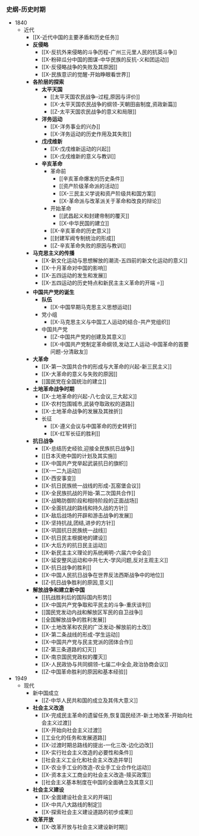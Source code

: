 ### 史纲-历史时期
- 1840
	- 近代
		- [[X-近代中国的主要矛盾和历史任务]]
		- **反侵略**
			- [[X-反抗外来侵略的斗争历程-广州三元里人民的抗英斗争]]
			- [[X-粉碎瓜分中国的图谋-中华民族的反抗-义和团运动]]
			- [[X-反侵略战争的失败及其原因]]
			- [[X-民族意识的觉醒-开始睁眼看世界]]
		- **各阶层的探索**
			- **太平天国**
				- [[太平天国农民战争-过程,原因与评价]]
				- [[X-太平天国农民战争的纲领-天朝田亩制度,资政新篇]]
				- [[Z-太平天国农民战争的意义和局限]]
			- **洋务运动**
				- [[X-洋务事业的兴办]]
				- [[X-洋务运动的历史作用及其失败]]
			- **戊戌维新**
				- [[X-戊戌维新运动的兴起]]
				- [[X-戊戌维新的意义与教训]]
			- **辛亥革命**
				- 革命前
					- [[辛亥革命爆发的历史条件]]
					- [[资产阶级革命派的活动]]
					- [[X-三民主义学说和资产阶级共和国方案]]
					- [[X-革命派与改革派关于革命和改良的辩论]]
				- 开始革命
					- [[武昌起义和封建帝制的覆灭]]
					- [[X-中华民国的建立]]
				- [[X-辛亥革命的历史意义]]
				- [[封建军阀专制统治的形成]]
				- [[Z-辛亥革命失败的原因与教训]]
		- **马克思主义的传播**
			- [[X-新文化运动与思想解放的潮流-五四前的新文化运动的意义]]
			- [[X-十月革命对中国的影响]]
			- [[X-五四运动的发生和发展]]
			- [[X-五四运动的历史特点和新民主主义革命的开端 ⭐]]
		- **中国共产党的诞生**
			- **队伍**
				- [[X-中国早期马克思主义思想运动]]
			- 党小组
				- [[X-马克思主义与中国工人运动的结合-共产党组织]]
			- 中国共产党
				- [[Z-中国共产党的创建及其意义]]
				- [[X-中国共产党制定革命纲领,发动工人运动-中国革命的首要问题-分清敌友]]
		- **大革命**
			-  [[X-第一次国共合作的形成与大革命的兴起-新三民主义]]
			- [[X-大革命的意义与失败的原因]]
			- [[国民党在全国统治的建立]]
		- **土地革命战争时期**
			- [[X-土地革命的兴起-八七会议,三大起义]]
			- [[X-农村包围城市,武装夺取政权的道路]]
			- [[X-土地革命战争的发展及其挫折]]
			- 长征
				- [[X-遵义会议与中国革命的历史转折]]
				- [[X-红军长征的胜利]]
		- **抗日战争**
			- [[X-总结历史经验,迎接全民族抗日战争]]
			- [[日本灭绝中国的计划及其实施]]
			- [[X-中国共产党举起武装抗日的旗帜]]
			- [[X-一二九运动]]
			- [[X-西安事变]]
			- [[X-抗日民族统一战线的形成-瓦窑堡会议]]
			- [[X-全民族抗战的开始-第二次国共合作]]
			- [[X-战略防御阶段和相持阶段的正面战场]]
			- [[X-全面抗战的路线和持久战的方针]]
			- [[X-敌后战场的开辟和游击战争的发展]]
			- [[X-坚持抗战,团结,进步的方针]]
			- [[X-巩固抗日民族统一战线]]
			- [[X-抗日民主根据地的建设]]
			- [[X-大后方的抗日民主运动]]
			- [[X-新民主主义理论的系统阐明-六届六中全会]]
			- [[X-延安整风运动和中共七大-学风问题,反对主观主义]]
			- [[X-抗日战争的胜利]]
			- [[X-中国人民抗日战争在世界反法西斯战争中的地位]]
			- [[Z-抗日战争胜利的原因,意义]]
		- **解放战争和建立新中国**
			- [[抗战胜利后的国际国内形势]]
			- [[X-中国共产党争取和平民主的斗争-重庆谈判]]
			- [[国民党发动内战和解放区军民的自卫战争]]
			- [[全国解放战争的胜利发展]]
			- [[X-土地改革和农民的广泛发动-解放前的土改]]
			- [[X-第二条战线的形成-学生运动]]
			- [[X-中国共产党与民主党派的团体合作]]
			- [[Z-第三条道路的幻灭]]
			- [[X-南京国民党政权的覆灭]]
			- [[X-人民政协与共同纲领-七届二中全会,政治协商会议]]
			- [[Z-中国革命胜利的原因和基本经验]]
- 1949
	- 现代
		- 新中国成立
			- [[Z-中华人民共和国的成立及其伟大意义]]
		- **社会主义改造**
			- [[X-完成民主革命的遗留任务,恢复国民经济-新土地改革-开始向社会主义过渡]]
			- [[X-开始向社会主义过渡]]
			- [[工业化的任务和发展道路]]
			- [[X-过渡时期总路线的提出-一化三改-边化边改]]
			- [[X-实行社会主义改造的必要性和条件]]
			- [[社会主义工业化和社会主义改造并举]]
			- [[X-农业手工业的改造-农业手工业合作化运动]]
			- [[X-资本主义工商业的社会主义改造-赎买政策]]
			- [[社会主义基本制度在中国的全面确立及其意义]]
		- **社会主义建设**
			- [[X-全面建设社会主义的开端]]
			- [[X-中共八大路线的制定]]
			- [[X-探索社会主义建设道路的初步成果]]
		- **改革开放**
			- [[X-改革开放与社会主义建设新时期]]